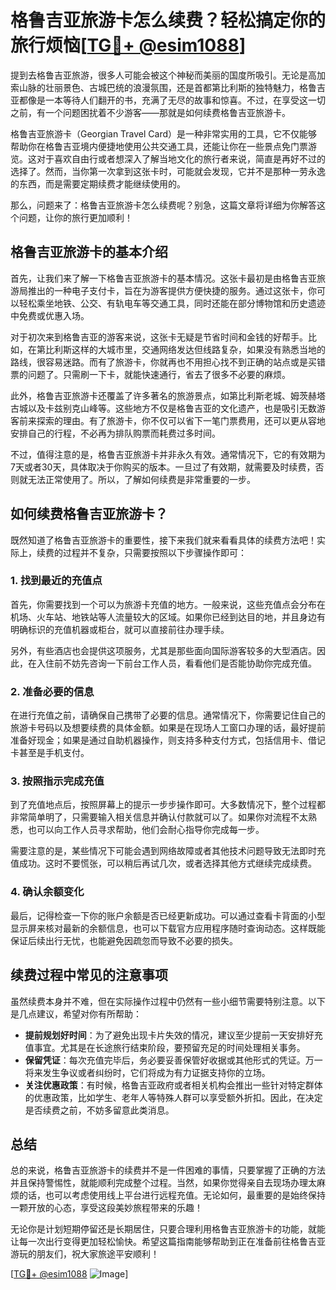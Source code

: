# 格鲁吉亚旅游卡怎么续费？轻松搞定你的旅行烦恼[[TG💪+ @esim1088](https://t.me/s/esim1088)]

提到去格鲁吉亚旅游，很多人可能会被这个神秘而美丽的国度所吸引。无论是高加索山脉的壮丽景色、古城巴统的浪漫氛围，还是首都第比利斯的独特魅力，格鲁吉亚都像是一本等待人们翻开的书，充满了无尽的故事和惊喜。不过，在享受这一切之前，有一个问题困扰着不少游客——那就是如何续费格鲁吉亚旅游卡。

格鲁吉亚旅游卡（Georgian Travel Card）是一种非常实用的工具，它不仅能够帮助你在格鲁吉亚境内便捷地使用公共交通工具，还能让你在一些景点免门票游览。这对于喜欢自由行或者想深入了解当地文化的旅行者来说，简直是再好不过的选择了。然而，当你第一次拿到这张卡时，可能就会发现，它并不是那种一劳永逸的东西，而是需要定期续费才能继续使用的。

那么，问题来了：格鲁吉亚旅游卡怎么续费呢？别急，这篇文章将详细为你解答这个问题，让你的旅行更加顺利！

## 格鲁吉亚旅游卡的基本介绍

首先，让我们来了解一下格鲁吉亚旅游卡的基本情况。这张卡最初是由格鲁吉亚旅游局推出的一种电子支付卡，旨在为游客提供方便快捷的服务。通过这张卡，你可以轻松乘坐地铁、公交、有轨电车等交通工具，同时还能在部分博物馆和历史遗迹中免费或优惠入场。

对于初次来到格鲁吉亚的游客来说，这张卡无疑是节省时间和金钱的好帮手。比如，在第比利斯这样的大城市里，交通网络发达但线路复杂，如果没有熟悉当地的路线，很容易迷路。而有了旅游卡，你就再也不用担心找不到正确的站点或是买错票的问题了。只需刷一下卡，就能快速通行，省去了很多不必要的麻烦。

此外，格鲁吉亚旅游卡还覆盖了许多著名的旅游景点，如第比利斯老城、姆茨赫塔古城以及卡兹别克山峰等。这些地方不仅是格鲁吉亚的文化遗产，也是吸引无数游客前来探索的理由。有了旅游卡，你不仅可以省下一笔门票费用，还可以更从容地安排自己的行程，不必再为排队购票而耗费过多时间。

不过，值得注意的是，格鲁吉亚旅游卡并非永久有效。通常情况下，它的有效期为7天或者30天，具体取决于你购买的版本。一旦过了有效期，就需要及时续费，否则就无法正常使用了。所以，了解如何续费是非常重要的一步。

## 如何续费格鲁吉亚旅游卡？

既然知道了格鲁吉亚旅游卡的重要性，接下来我们就来看看具体的续费方法吧！实际上，续费的过程并不复杂，只需要按照以下步骤操作即可：

### 1. 找到最近的充值点

首先，你需要找到一个可以为旅游卡充值的地方。一般来说，这些充值点会分布在机场、火车站、地铁站等人流量较大的区域。如果你已经到达目的地，并且身边有明确标识的充值机器或柜台，就可以直接前往办理手续。

另外，有些酒店也会提供这项服务，尤其是那些面向国际游客较多的大型酒店。因此，在入住前不妨先咨询一下前台工作人员，看看他们是否能协助你完成充值。

### 2. 准备必要的信息

在进行充值之前，请确保自己携带了必要的信息。通常情况下，你需要记住自己的旅游卡号码以及想要续费的具体金额。如果是在现场人工窗口办理的话，最好提前准备好现金；如果是通过自助机器操作，则支持多种支付方式，包括信用卡、借记卡甚至是手机支付。

### 3. 按照指示完成充值

到了充值地点后，按照屏幕上的提示一步步操作即可。大多数情况下，整个过程都非常简单明了，只需要输入相关信息并确认付款就可以了。如果你对流程不太熟悉，也可以向工作人员寻求帮助，他们会耐心指导你完成每一步。

需要注意的是，某些情况下可能会遇到网络故障或者其他技术问题导致无法即时充值成功。这时不要慌张，可以稍后再试几次，或者选择其他方式继续完成续费。

### 4. 确认余额变化

最后，记得检查一下你的账户余额是否已经更新成功。可以通过查看卡背面的小型显示屏来核对最新的余额信息，也可以下载官方应用程序随时查询动态。这样既能保证后续出行无忧，也能避免因疏忽而导致不必要的损失。

## 续费过程中常见的注意事项

虽然续费本身并不难，但在实际操作过程中仍然有一些小细节需要特别注意。以下是几点建议，希望对你有所帮助：

- **提前规划好时间**：为了避免出现卡片失效的情况，建议至少提前一天安排好充值事宜。尤其是在长途旅行结束阶段，要预留充足的时间处理相关事务。
- **保留凭证**：每次充值完毕后，务必要妥善保管好收据或其他形式的凭证。万一将来发生争议或者纠纷时，它们将成为有力证据支持你的立场。
- **关注优惠政策**：有时候，格鲁吉亚政府或者相关机构会推出一些针对特定群体的优惠政策，比如学生、老年人等特殊人群可以享受额外折扣。因此，在决定是否续费之前，不妨多留意此类消息。

## 总结

总的来说，格鲁吉亚旅游卡的续费并不是一件困难的事情，只要掌握了正确的方法并且保持警惕性，就能顺利完成整个过程。当然，如果你觉得亲自去现场办理太麻烦的话，也可以考虑使用线上平台进行远程充值。无论如何，最重要的是始终保持一颗开放的心态，享受这段美妙旅程带来的乐趣！

无论你是计划短期停留还是长期居住，只要合理利用格鲁吉亚旅游卡的功能，就能让每一次出行变得更加轻松愉快。希望这篇指南能够帮助到正在准备前往格鲁吉亚游玩的朋友们，祝大家旅途平安顺利！

[[TG💪+ @esim1088](https://t.me/s/esim1088) ![Image](https://i.postimg.cc/4NQfJmqS/Snipaste-2025-05-13-00-14-12.png)]